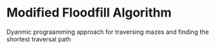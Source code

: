 # Modified Floodfill Algorithm

Dyanmic prograamming approach for traversing mazes and finding the shortest traversal path
